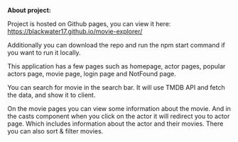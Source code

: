 **About project:**

Project is hosted on Github pages, you can view it here: https://blackwater17.github.io/movie-explorer/

Additionally you can download the repo and run the npm start command if you want to run it locally.

This application has a few pages such as homepage, actor pages, popular actors page, movie page, login page and NotFound page. 

You can search for movie in the search bar. It will use TMDB API and fetch the data, and show it to client. 

On the movie pages you can view some information about the movie. And in the casts component when you click on the actor it will redirect you to actor page. Which includes information about the actor and their movies. There you can also sort & filter movies.
